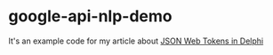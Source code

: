 # google-api-nlp-demo

It's an example code for my article about [JSON Web Tokens in Delphi](https://medium.com/@Zawuza/jwt-google-cloud-api-nlp-delphi-c9f6073e127b)